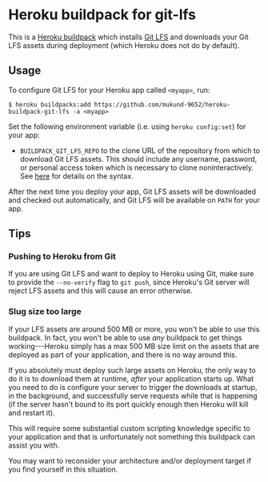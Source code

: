 # Heroku buildpack for git-lfs

This is a [Heroku buildpack][buildpacks] which installs [Git
LFS][git-lfs] and downloads your Git LFS assets during deployment
(which Heroku does not do by default).

## Usage

To configure Git LFS for your Heroku app called `<myapp>`, run:

    $ heroku buildpacks:add https://github.com/mukund-9652/heroku-buildpack-git-lfs -a <myapp>

Set the following environment variable (i.e. using `heroku
config:set`) for your app:

* `BUILDPACK_GIT_LFS_REPO` to the clone URL of the repository from
  which to download Git LFS assets. This should include any username,
  password, or personal access token which is necessary to clone
  noninteractively. See [here][noninteractive-clone] for details on
  the syntax.

After the next time you deploy your app, Git LFS assets will be
downloaded and checked out automatically, and Git LFS will be
available on `PATH` for your app.

## Tips

### Pushing to Heroku from Git

If you are using Git LFS and want to deploy to Heroku using Git, make
sure to provide the `--no-verify` flag to `git push`, since Heroku's
Git server will reject LFS assets and this will cause an error
otherwise.

### Slug size too large

If your LFS assets are around 500 MB or more, you won't be able to use
this buildpack. In fact, you won't be able to use *any* buildpack to
get things working---Heroku simply has a max 500 MB size limit on the
assets that are deployed as part of your application, and there is no
way around this.

If you absolutely must deploy such large assets on Heroku, the only
way to do it is to download them at runtime, *after* your application
starts up. What you need to do is configure your server to trigger the
downloads at startup, in the background, and successfully serve
requests while that is happening (if the server hasn't bound to its
port quickly enough then Heroku will kill and restart it).

This will require some substantial custom scripting knowledge specific
to your application and that is unfortunately not something this
buildpack can assist you with.

You may want to reconsider your architecture and/or deployment target
if you find yourself in this situation.

[buildpacks]: https://devcenter.heroku.com/articles/buildpacks
[git-lfs]: https://git-lfs.github.com/
[heroku-buildpack-apt]: https://github.com/heroku/heroku-buildpack-apt
[noninteractive-clone]: https://stackoverflow.com/a/50193010/3538165
